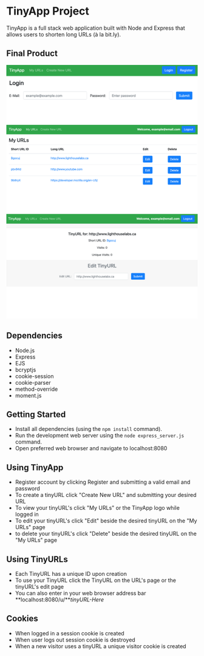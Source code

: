 # TinyApp Project

TinyApp is a full stack web application built with Node and Express that allows users to shorten long URLs (à la bit.ly).

## Final Product

!["TinyApp Login"](./TinyApp-Login.png)
!["TinyApp URLs Page"](./TinyApp-URLs.png)
!["TinyApp Edit URL Page"](./TinyApp-URL-Edit.png)

## Dependencies

- Node.js
- Express
- EJS
- bcryptjs
- cookie-session
- cookie-parser
- method-override
- moment.js

## Getting Started

- Install all dependencies (using the `npm install` command).
- Run the development web server using the `node express_server.js` command.
- Open preferred web browser and navigate to localhost:8080

## Using TinyApp

- Register account by clicking Register and submitting a valid email and password
- To create a tinyURL click "Create New URL" and submitting your desired URL
- To view your tinyURL's click "My URLs" or the TinyApp logo while logged in
- To edit your tinyURL's click "Edit" beside the desired tinyURL on the "My URLs" page
- to delete your tinyURL's click "Delete" beside the desired tinyURL on the "My URLs" page

## Using TinyURLs

- Each TinyURL has a unique ID upon creation
- To use your TinyURL click the TinyURL on the URL's page or the tinyURL's edit page
- You can also enter in your web browser address bar **localhost:8080/u/***tinyURL-Here*

## Cookies

- When logged in a session cookie is created
- When user logs out session cookie is destroyed
- When a new visitor uses a tinyURL a unique visitor cookie is created